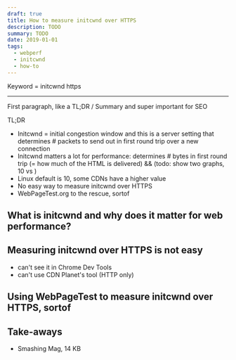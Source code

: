 ```yaml
---
draft: true
title: How to measure initcwnd over HTTPS
description: TODO
summary: TODO
date: 2019-01-01
tags:
  - webperf
  - initcwnd
  - how-to
---
```


Keyword = initcwnd https



---

First paragraph, like a TL;DR / Summary and super important for SEO

TL;DR

- Initcwnd = initial congestion window and this is a server setting that determines # packets to send out in first round trip over a new connection
- Initcwnd matters a lot for performance: determines # bytes in first round trip (= how much of the HTML is delivered) && (todo: show two graphs, 10 vs )
- Linux default is 10, some CDNs have a higher value
- No easy way to measure initcwnd over HTTPS
- WebPageTest.org to the rescue, sortof


## What is initcwnd and why does it matter for web performance?

## Measuring initcwnd over HTTPS is not easy

- can't see it in Chrome Dev Tools
- can't use CDN Planet's tool (HTTP only)


## Using WebPageTest to measure initcwnd over HTTPS, sortof



## Take-aways


- Smashing Mag, 14 KB